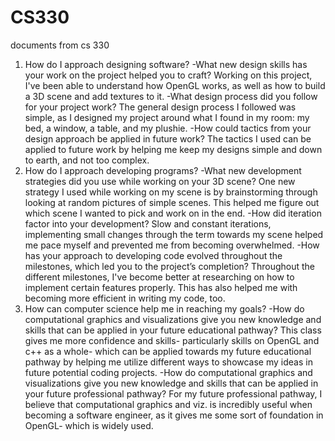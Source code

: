 # CS330
documents from cs 330


  1. How do I approach designing software?
     -What new design skills has your work on the project helped you to craft?
     Working on this project, I've been able to understand how OpenGL works, as well as how to build a 3D scene and add textures to it.
     -What design process did you follow for your project work?
     The general design process I followed was simple, as I designed my project around what I found in my room: my bed, a window, a table, and my plushie. 
     -How could tactics from your design approach be applied in future work?
     The tactics I used can be applied to future work by helping me keep my designs simple and down to earth, and not too complex.
   3. How do I approach developing programs?
      -What new development strategies did you use while working on your 3D scene?
      One new strategy I used while working on my scene is by brainstorming through looking at random pictures of simple scenes. This helped me figure out which scene I wanted to pick and work on in the end.
      -How did iteration factor into your development?
      Slow and constant iterations, implementing small changes through the term towards my scene helped me pace myself and prevented me from becoming overwhelmed.
      -How has your approach to developing code evolved throughout the milestones, which led you to the project’s completion?
      Throughout the different milestones, I've become better at researching on how to implement certain features properly. This has also helped me with becoming more efficient in writing my code, too.
  5. How can computer science help me in reaching my goals?
     -How do computational graphics and visualizations give you new knowledge and skills that can be applied in your future educational pathway?
     This class gives me more confidence and skills- particularly skills on OpenGL and c++ as a whole- which can be applied towards my future educational pathway by helping me utilize different ways to showcase my ideas in future potential coding projects.
     -How do computational graphics and visualizations give you new knowledge and skills that can be applied in your future professional pathway?
     For my future professional pathway, I believe that computational graphics and viz. is incredibly useful when becoming a software engineer, as it gives me some sort of foundation in OpenGL- which is widely used.
